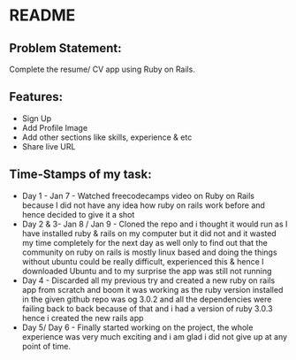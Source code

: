 # README

## Problem Statement: 

Complete the resume/ CV app using Ruby on Rails.

## Features:

- Sign Up
- Add Profile Image
- Add other sections like skills, experience & etc
- Share live URL 

## Time-Stamps of my task:

- Day 1 - Jan 7 - Watched freecodecamps video on Ruby on Rails because I did not have any idea how ruby on rails work before and hence decided to give it a shot 
- Day 2 & 3- Jan 8 / Jan 9 - Cloned the repo and i thought it would run as I have installed ruby & rails on my computer but it did not and it wasted my time completely for the next day as well only to find out that the community on ruby on rails is mostly linux based and doing the things without ubuntu could be really difficult, experienced this & hence I downloaded Ubuntu and to my surprise the app was still not running 
- Day 4 - Discarded all my previous try and created a new ruby on rails app from scratch and boom it was working as the ruby version installed in the given github repo was og 3.0.2 and all the dependencies were failing back to back because of that and i had a version of ruby 3.0.3 hence i created the new rails app
- Day 5/ Day 6 - Finally started working on the project, the whole experience was very much exciting and i am glad i did not give up at any point of time. 


